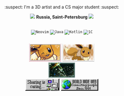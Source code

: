 <!-- <h1 align="center"> ‼️ </h1> -->
<p align="center"> :suspect: I'm a 3D artist and a CS major student :suspect: </p>
<p align="center"> <img width="12" src="/resources/world.ico" /> <b> Russia, Saint-Petersburg <img width="12" src="/resources/world.ico" /> </b> </p>
</br>

<!-- Software and stack -->
<div align="center">
	<code><img width="50" src="https://raw.githubusercontent.com/marwin1991/profile-technology-icons/refs/heads/main/icons/neovim.png" alt="Neovim" title="Neovim"/></code>
	<code><img width="60" src="https://raw.githubusercontent.com/marwin1991/profile-technology-icons/refs/heads/main/icons/java.png" alt="Java" title="Java"/></code>
	<code><img width="50" src="https://raw.githubusercontent.com/marwin1991/profile-technology-icons/refs/heads/main/icons/kotlin.png" alt="Kotlin" title="Kotlin"/></code>
  <code><img width="100" src="https://upload.wikimedia.org/wikipedia/commons/9/93/1C_Company_logo.svg" alt="1C" title="1C"/></code>
</div>

<h2></h2>

<!-- Stamps and blinkies -->
<div align="center">
  <img src="/resources\vee2.gif" height="60" alt="Eevee" />
  <img src="/resources\vee4.png" height="60" alt="Eevee" />
</div>

<div align="center">
  <img src="/resources\b7.gif" height="50" alt="Wow" />
</div>

<div align="center">
  <img src="/resources\b9.gif" height="40" alt="Seed" />
  <img src="/resources\b4.gif" height="40" alt="Web" />
</div>
